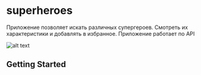 # superheroes

Приложение позволяет искать различных супергероев.
Смотреть их характеристики и добавлять в избранное.
Приложение работает по API

![alt text](https://firebasestorage.googleapis.com/v0/b/mis-work-6cfa3.appspot.com/o/sup1.jpg?alt=media&token=9b3e50aa-b2b1-43ad-9b21-4586814e6a4f)

## Getting Started


